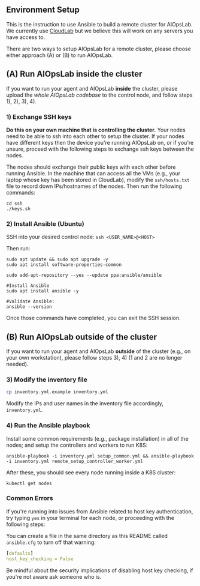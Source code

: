 ## Environment Setup

This is the instruction to use Ansible to build a remote cluster for AIOpsLab. We currently use [CloudLab](https://www.cloudlab.us/) but we believe this will work on any servers you have access to.

There are two ways to setup AIOpsLab for a remote cluster, please choose either approach (A) or (B) to run AIOpsLab.

## (A) Run AIOpsLab inside the cluster
If you want to run your agent and AIOpsLab **inside** the cluster, please upload the _whole AIOpsLab codebase_ to the control node, and follow steps 1), 2), 3), 4).

### 1) Exchange SSH keys
**Do this on your own machine that is controlling the cluster.**
Your nodes need to be able to ssh into each other to setup the cluster. If your nodes have different keys then the device you're running AIOpsLab on, or if you're unsure, proceed with the following steps to exchange ssh keys between the nodes.

The nodes should exchange their public keys with each other before running Ansible.
In the machine that can access all the VMs (e.g., your laptop whose key has been stored in CloudLab), 
modify the `ssh/hosts.txt` file to record down IPs/hostnames of the nodes.
Then run the following commands:

```shell
cd ssh
./keys.sh
```

### 2) Install Ansible (Ubuntu)

SSH into your desired control node: `ssh <USER_NAME>@<HOST>`

Then run:
```shell
sudo apt update && sudo apt upgrade -y
sudo apt install software-properties-common

sudo add-apt-repository --yes --update ppa:ansible/ansible

#Install Ansible
sudo apt install ansible -y

#Validate Ansible:
ansible --version 
```

Once those commands have completed, you can exit the SSH session.

## (B) Run AIOpsLab outside of the cluster
If you want to run your agent and AIOpsLab **outside** of the cluster (e.g., on your own workstation), please follow steps 3), 4) (1 and 2 are no longer needed).


### 3) Modify the inventory file
```bash
cp inventory.yml.example inventory.yml
```

Modify the IPs and user names in the inventory file accordingly, `inventory.yml`. 

### 4) Run the Ansible playbook

Install some common requirements (e.g., package installation) in all of the nodes; and setup the controllers and workers to run K8S:
```shell
ansible-playbook -i inventory.yml setup_common.yml && ansible-playbook -i inventory.yml remote_setup_controller_worker.yml
```

After these, you should see every node running inside a K8S cluster:
```shell
kubectl get nodes
```

### Common Errors
If you're running into issues from Ansible related to host key authentication, try typing `yes` in your terminal for each node, or proceeding with the following steps:

You can create a file in the same directory as this README called `ansible.cfg` to turn off that warning:
```yaml
[defaults]
host_key_checking = False
```
Be mindful about the security implications of disabling host key checking, if you're not aware ask someone who is.
